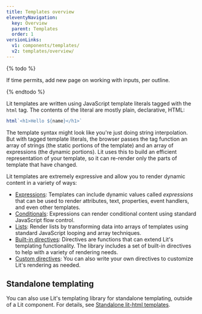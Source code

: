 ```yaml
---
title: Templates overview
eleventyNavigation:
  key: Overview
  parent: Templates
  order: 1
versionLinks:
  v1: components/templates/
  v2: templates/overview/
---
```


{% todo %}

If time permits, add new page on working with inputs, per outline.

{% endtodo %}

Lit templates are written using JavaScript template literals tagged with the `html` tag. The contents of the literal are mostly plain, declarative, HTML:

```js
html`<h1>Hello ${name}</h1>`
```

The template syntax might look like you're just doing string interpolation. But with tagged template literals, the browser passes the tag function an array of strings (the static portions of the template) and an array of expressions (the dynamic portions). Lit uses this to build an efficient representation of your template, so it can re-render only the parts of template that have changed.

Lit templates are extremely expressive and allow you to render dynamic content in a variety of ways:

 - [Expressions](/docs/templates/expressions/): Templates can include dynamic values called *expressions* that can be used to render attributes, text, properties, event handlers, and even other templates.
 - [Conditionals](/docs/templates/conditionals/): Expressions can render conditional content using standard JavaScript flow control.
 - [Lists](/docs/templates/lists/): Render lists by transforming data into arrays of templates using standard JavaScript looping and array techniques.
 - [Built-in directives](/docs/templates/directives/): Directives are functions that can extend Lit's templating functionality. The library includes a set of built-in directives to help with a variety of rendering needs.
 - [Custom directives](/docs/templates/custom-directives/): You can also write your own directives to customize Lit's rendering as needed.

## Standalone templating

You can also use Lit's templating library for standalone templating, outside of a Lit component. For details, see [Standalone lit-html templates](/docs/libraries/standalone-templates).
